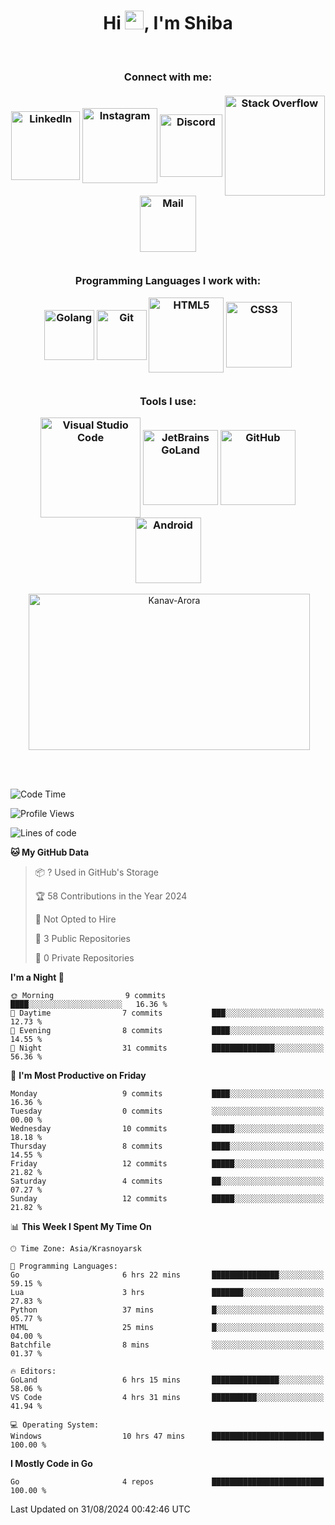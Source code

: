 <h1 align="center">Hi <img src="https://media.giphy.com/media/hvRJCLFzcasrR4ia7z/giphy.gif" width="30px">, I'm Shiba</h1>

<br>

<h3 align = "center">
<b>
Connect with me: </b><br>
<br>
<!--  <a href="https://twitter.com/Beardy_Weird"><img align="center" title="Twitter - Kanav Arora" alt="Twitter" width="80px" src="https://img.shields.io/badge/Twitter-1DA1F2?style=flat-square&logo=twitter&logoColor=white" /></a>  -->
<a href="https://www.linkedin.com/in/maksim-shiba-b126b9324/"><img align="center" title="LinkedIn - Maksim Shiba" alt="LinkedIn" width="110px" src="https://img.shields.io/badge/LinkedIn-0077B5?style=flat-square&logo=linkedin&logoColor=white" /></a>
<a href="https://www.instagram.com/"><img align="center" title="Instagram - Maksim" alt="Instagram" width="120px" src="https://img.shields.io/badge/Instagram-E4405F?style=flat-square&logo=instagram&logoColor=white" /></a>
<a href="https://discord.com/users/651985370438696981"><img align="center" title="Discord" alt="Discord" width="100px" src="https://img.shields.io/badge/Discord-7289DA?style=flat-square&logo=discord&logoColor=white" /></a>
<a href="https://meta.stackexchange.com/"><img align="center" title="Stack Overflow - Maksim" alt="Stack Overflow" width="160px" src="https://img.shields.io/badge/Stack%20Overflow-FE7A16?style=flat-square&logo=stack-overflow&logoColor=white" /></a>
<a href="gmail"><img align="center" title="Mail - Maksim" alt="Mail" width="90px" src="https://img.shields.io/badge/Gmail-D14836?style=flat-square&logo=gmail&logoColor=white" /></a>

<br>
<br>
  
Programming Languages I work with: <br>

<img align="center" title="Golang" alt="Golang" width="80px" src="https://img.shields.io/badge/Go-00ADD8?style=flat-square&logo=go&logoColor=white" />
<img align="center" title="Git" alt="Git" width="80px" src="https://img.shields.io/badge/Git-F05032?style=flat-square&logo=git&logoColor=white" /> 
<img align="center" title="HTML5" alt="HTML5" width="120px" src="https://img.shields.io/badge/HTML5-E34F26?style=flat-square&logo=html5&logoColor=white" />
<img align="center" title="CSS3" alt="CSS3" width="105" src="https://img.shields.io/badge/CSS3-1572B6?style=flat-square&logo=css3&logoColor=white" />
  
<br>
<br>

Tools I use: <br>

<img align="center" title="Visual Studio Code" alt="Visual Studio Code" width="160px" src="https://img.shields.io/badge/Visual%20Studio%20Code-007ACC?style=flat-square&logo=visual-studio-code&logoColor=white" />
<img align="center" title="GoLand" alt="JetBrains GoLand" width="120px" src="https://img.shields.io/badge/GoLand-000000?style=flat-square&logo=jetbrains&logoColor=white" />
<img align="center" title="GitHub" alt="GitHub" width="120" src="https://img.shields.io/badge/GitHub-181717?style=flat-square&logo=github&logoColor=white" />
<img align="center" title="Android" alt="Android" width="105" src="https://img.shields.io/badge/Android-3DDC84?style=flat-square&logo=android&logoColor=white" />
</h3>

<p align = "center">&nbsp;<img align="center" src="https://github-readme-stats.vercel.app/api?username=IIIUBA&theme=dark&show_icons=true&locale=en" alt="Kanav-Arora" width="450" height="250" /></p>

<br>
<br>

<!--START_SECTION:waka-->
![Code Time](http://img.shields.io/badge/Code%20Time-12%20hrs%2054%20mins-blue)

![Profile Views](http://img.shields.io/badge/Profile%20Views-378-blue)

![Lines of code](https://img.shields.io/badge/From%20Hello%20World%20I%27ve%20Written-4.9%20thousand%20lines%20of%20code-blue)

**🐱 My GitHub Data** 

> 📦 ? Used in GitHub's Storage 
 > 
> 🏆 58 Contributions in the Year 2024
 > 
> 🚫 Not Opted to Hire
 > 
> 📜 3 Public Repositories 
 > 
> 🔑 0 Private Repositories 
 > 
**I'm a Night 🦉** 

```text
🌞 Morning                9 commits           ████░░░░░░░░░░░░░░░░░░░░░   16.36 % 
🌆 Daytime                7 commits           ███░░░░░░░░░░░░░░░░░░░░░░   12.73 % 
🌃 Evening                8 commits           ████░░░░░░░░░░░░░░░░░░░░░   14.55 % 
🌙 Night                  31 commits          ██████████████░░░░░░░░░░░   56.36 % 
```
📅 **I'm Most Productive on Friday** 

```text
Monday                   9 commits           ████░░░░░░░░░░░░░░░░░░░░░   16.36 % 
Tuesday                  0 commits           ░░░░░░░░░░░░░░░░░░░░░░░░░   00.00 % 
Wednesday                10 commits          █████░░░░░░░░░░░░░░░░░░░░   18.18 % 
Thursday                 8 commits           ████░░░░░░░░░░░░░░░░░░░░░   14.55 % 
Friday                   12 commits          █████░░░░░░░░░░░░░░░░░░░░   21.82 % 
Saturday                 4 commits           ██░░░░░░░░░░░░░░░░░░░░░░░   07.27 % 
Sunday                   12 commits          █████░░░░░░░░░░░░░░░░░░░░   21.82 % 
```


📊 **This Week I Spent My Time On** 

```text
🕑︎ Time Zone: Asia/Krasnoyarsk

💬 Programming Languages: 
Go                       6 hrs 22 mins       ███████████████░░░░░░░░░░   59.15 % 
Lua                      3 hrs               ███████░░░░░░░░░░░░░░░░░░   27.83 % 
Python                   37 mins             █░░░░░░░░░░░░░░░░░░░░░░░░   05.77 % 
HTML                     25 mins             █░░░░░░░░░░░░░░░░░░░░░░░░   04.00 % 
Batchfile                8 mins              ░░░░░░░░░░░░░░░░░░░░░░░░░   01.37 % 

🔥 Editors: 
GoLand                   6 hrs 15 mins       ███████████████░░░░░░░░░░   58.06 % 
VS Code                  4 hrs 31 mins       ██████████░░░░░░░░░░░░░░░   41.94 % 

💻 Operating System: 
Windows                  10 hrs 47 mins      █████████████████████████   100.00 % 
```

**I Mostly Code in Go** 

```text
Go                       4 repos             █████████████████████████   100.00 % 
```




 Last Updated on 31/08/2024 00:42:46 UTC
<!--END_SECTION:waka-->
